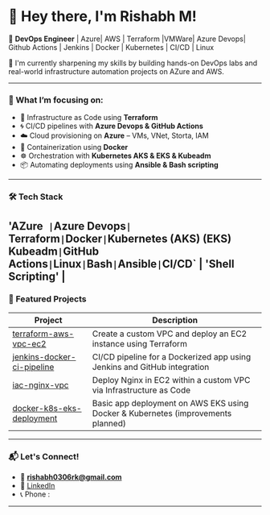 # 👋 Hey there, I'm Rishabh M!

🚀 **DevOps Engineer** | Azure| AWS | Terraform |VMWare|  Azure Devops| Github Actions | Jenkins | Docker | Kubernetes | CI/CD | Linux

🌱 I'm currently sharpening my skills by building hands-on DevOps labs and real-world infrastructure automation projects on AZure and AWS.

---

### 🧠 What I’m focusing on:
- 🔧 Infrastructure as Code using **Terraform**
- 🌀 CI/CD pipelines with **Azure Devops & GitHub Actions**
- ☁️ Cloud provisioning on **Azure** – VMs, VNet, Storta, IAM
- 🐳 Containerization using **Docker**
- ☸️ Orchestration with **Kubernetes AKS & EKS & Kubeadm**
- 📦 Automating deployments using **Ansible & Bash scripting**

---

### 🛠️ Tech Stack
'AZure`  | `Azure Devops`| `Terraform` | `Docker` | `Kubernetes (AKS) (EKS) Kubeadm` | `GitHub Actions` | `Linux` | `Bash` | `Ansible` | `CI/CD` | 'Shell Scripting' |
---

### 📂 Featured Projects

| Project | Description |
|--------|-------------|
| [terraform-aws-vpc-ec2](https://github.com/ARIFULLALAB01/Terraform-Aws-VPC-EC2) | Create a custom VPC and deploy an EC2 instance using Terraform |
| [jenkins-docker-ci-pipeline](https://github.com/ARIFULLALAB01/Jenkins-Docker-CI-Pipeline)  | CI/CD pipeline for a Dockerized app using Jenkins and GitHub integration |
| [iac-nginx-vpc](https://github.com/ARIFULLALAB01/IAC-Nginx-VPC)  | Deploy Nginx in EC2 within a custom VPC via Infrastructure as Code |
| [docker-k8s-eks-deployment](https://github.com/ARIFULLALAB01/Docker-Kubernetes-EKS-Deployment)  | Basic app deployment on AWS EKS using Docker & Kubernetes (improvements planned) |

---

### 📬 Let's Connect!
- 📧 **[rishabh0306rk@gmail.com](rishabh0306rk@gmail.com)**
- 💼 [LinkedIn](https://www.linkedin.com/in/arifullashaikofficial/)
- 📞 Phone : 

---

